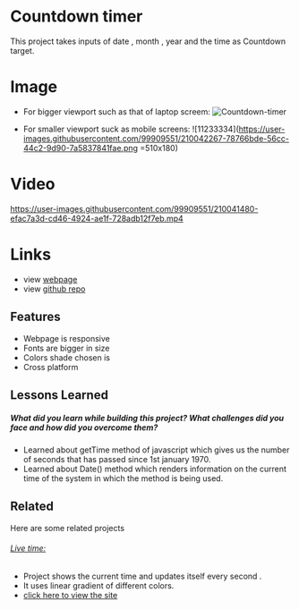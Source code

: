 
# Countdown timer 

This project takes inputs of date , month , year and the time as Countdown target.

# Image
- For bigger viewport such as that of laptop screem:
![Countdown-timer](https://user-images.githubusercontent.com/99909551/210041485-5f64fd63-70d4-4abc-9d30-371f401badae.png)

- For smaller viewport suck as mobile screens:
![11233334](https://user-images.githubusercontent.com/99909551/210042267-78766bde-56cc-44c2-9d90-7a5837841fae.png =510x180)


# Video

https://user-images.githubusercontent.com/99909551/210041480-efac7a3d-cd46-4924-ae1f-728adb12f7eb.mp4

# Links
 - view [webpage](https://themohit2003.github.io/Countdown-timer/)
 - view [github repo](https://github.com/TheMohit2003/Countdown-timer)

## Features

- Webpage is responsive
- Fonts are bigger in size
- Colors shade chosen is
- Cross platform


## Lessons Learned

##### What did you learn while building this project? What challenges did you face and how did you overcome them?
- Learned about getTime method of javascript which gives us the number of seconds that has passed since 1st january 1970.
- Learned about Date() method which renders information on the current time of the system in which the method is being used.



## Related

Here are some related projects

###### [Live time:](https://github.com/TheMohit2003/Digital-Clock)
- Project shows the current time and updates itself every second . 
- It uses linear gradient of different colors.
- [click here to view the site](https://themohit2003.github.io/Digital-Clock/)

